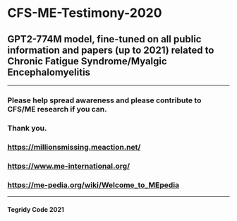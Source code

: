 # CFS-ME-Testimony-2020

## GPT2-774M model, fine-tuned on all public information and papers (up to 2021) related to Chronic Fatigue Syndrome/Myalgic Encephalomyelitis

***

### Please help spread awareness and please contribute to CFS/ME research if you can. 

### Thank you.

### https://millionsmissing.meaction.net/

### https://www.me-international.org/

### https://me-pedia.org/wiki/Welcome_to_MEpedia

***

#### Tegridy Code 2021
